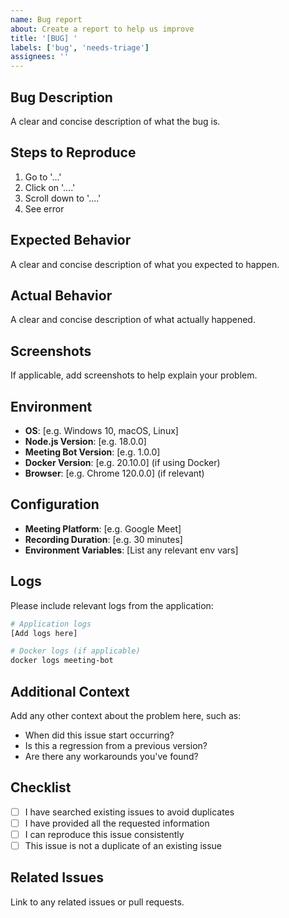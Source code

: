 ```yaml
---
name: Bug report
about: Create a report to help us improve
title: '[BUG] '
labels: ['bug', 'needs-triage']
assignees: ''
---
```


## Bug Description
A clear and concise description of what the bug is.

## Steps to Reproduce
1. Go to '...'
2. Click on '....'
3. Scroll down to '....'
4. See error

## Expected Behavior
A clear and concise description of what you expected to happen.

## Actual Behavior
A clear and concise description of what actually happened.

## Screenshots
If applicable, add screenshots to help explain your problem.

## Environment
- **OS**: [e.g. Windows 10, macOS, Linux]
- **Node.js Version**: [e.g. 18.0.0]
- **Meeting Bot Version**: [e.g. 1.0.0]
- **Docker Version**: [e.g. 20.10.0] (if using Docker)
- **Browser**: [e.g. Chrome 120.0.0] (if relevant)

## Configuration
- **Meeting Platform**: [e.g. Google Meet]
- **Recording Duration**: [e.g. 30 minutes]
- **Environment Variables**: [List any relevant env vars]

## Logs
Please include relevant logs from the application:

```bash
# Application logs
[Add logs here]

# Docker logs (if applicable)
docker logs meeting-bot
```

## Additional Context
Add any other context about the problem here, such as:
- When did this issue start occurring?
- Is this a regression from a previous version?
- Are there any workarounds you've found?

## Checklist
- [ ] I have searched existing issues to avoid duplicates
- [ ] I have provided all the requested information
- [ ] I can reproduce this issue consistently
- [ ] This issue is not a duplicate of an existing issue

## Related Issues
Link to any related issues or pull requests. 